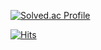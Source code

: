 [![Solved.ac Profile](http://mazassumnida.wtf/api/v2/generate_badge?boj=jjjeonghwan)](https://solved.ac/jjjeonghwan/)

[![Hits](https://hits.seeyoufarm.com/api/count/incr/badge.svg?url=https%3A%2F%2Fgithub.com%2FPJH0917&count_bg=%23FFEA5B&title_bg=%23000000&icon=&icon_color=%23E7E7E7&title=hits&edge_flat=false)](https://hits.seeyoufarm.com)
